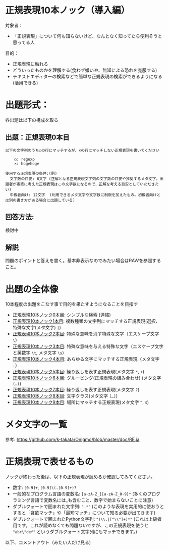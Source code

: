# 正規表現10本ノック（導入編）

対象者：
  * 「正規表現」について何も知らないけど、なんとなく知ってたら便利そうと思ってる人

目的：
  * 正規表現に触れる
  * どういったものかを理解する(食わず嫌いや、無知による恐れを克服する)
  * テキストエディターの検索などで簡単な正規表現の検索ができるようになる(活用できる)

# 出題形式：

各出題は以下の構成を取る

## 出題：正規表現0本目

```
以下の文字列のうち○の行にマッチするが、×の行にマッチしない正規表現を書いてください

    ○: regexp
    ×: hogehoge

使用する正規表現の条件:(例)
  文字数の目安: 6文字 (正解となる正規表現文字列の文字数の目安や推奨するメタ文字。出題者が素直に考えた正規表現はこの文字数になるので、正解を考える目安としていただきたい)
  中級者向け: 12文字  (利用できるメタ文字や文字数に制限を加えたもの。初級者向けとは別の書き方がある場合に出題している)
```

## 回答方法:

検討中

## 解説

問題のポイントと答えを書く。基本非表示なのでみたい場合はRAWを参照すること。

<!--
* 「regexp」とは：正規表現は英語で"Regular Expression"と言い、略してregexp, regex, regx, re などと書く時がある
* 「hogehoge」とは：その文字列に特段意味のないことを表す文字列、バリエーションに「fugafuga」「piyopiyo」などがある。([メタ構文変数](https://ja.wikipedia.org/wiki/%E3%83%A1%E3%82%BF%E6%A7%8B%E6%96%87%E5%A4%89%E6%95%B0#:~:text=%E6%97%A5%E6%9C%AC%E3%81%AE%E3%81%BF%E3%81%A7%E4%BD%BF%E7%94%A8%E3%81%95%E3%82%8C,%E3%81%BB%E3%81%92%EF%BC%89%E3%80%8D%E3%81%AA%E3%81%A9%E3%81%8C%E3%81%82%E3%82%8B%E3%80%82))
* 「マッチ」とは正規表現と文字列を照合すること、正規表現により目的の文字列が検索できたら「マッチした」という
-->

# 出題の全体像

10本程度の出題をこなす事で目的を果たすようになることを目指す

* [正規表現10本ノック0本目](knock000.md): シンプルな検索 (連結)
* [正規表現10本ノック1本目](knock001.md): 複数種類の文字列にマッチする正規表現(選択、特殊な文字(メタ文字) `|`)
* [正規表現10本ノック2本目](knock002.md): 特殊な意味を消す特殊な文字（エスケープ文字 `\`）
* [正規表現10本ノック3本目](knock003.md): 特殊な意味を与える特殊な文字（エスケープ文字と英数字 `\t`, メタ文字 `\s`）
* [正規表現10本ノック4本目](knock004.md): あらゆる文字にマッチする正規表現（メタ文字 `.`）
* [正規表現10本ノック5本目](knock005.md): 繰り返しを表す正規表現(メタ文字 `*`, `+`)
* [正規表現10本ノック6本目](knock006.md): グルーピング(正規表現の組み合わせ) (メタ文字 `(…)`)
* [正規表現10本ノック7本目](knock007.md): 繰り返しを表す正規表現(メタ文字 `?`)
* [正規表現10本ノック8本目](knock008.md): 文字クラス(メタ文字 `[…]`)
* [正規表現10本ノック9本目](knock009.md): 場所にマッチする正規表現(メタ文字 `^`, `$`)

# メタ文字の一覧

参考: https://github.com/k-takata/Onigmo/blob/master/doc/RE.ja

# 正規表現で表せるもの

ノックが終わった後は、以下の正規表現が読めるか確認してみてください。

* 数字: `[0-9]+`, `[0-9]\(.[0-9]+)?`
* 一般的なプログラム言語の変数名: `[a-zA-Z_][a-zA-Z_0-9]*` (多くのプログラミング言語で変数名には_も含むこと、数字で始まらないことに注意)
* ダブルクォートで囲まれた文字列: `".*"`  (このような表現を実用的に使おうとすると「貪欲マッチ」や「最短マッチ」について知る必要が出てきます)
* ダブルクォートで囲まれたPython文字列: `"(\\.|[^\\"]+)*"` (これは上級者用です。これが読めなくても問題ないですが、この正規表現を使うと `"abc\"def"` というダブルクォート文字列にもマッチできます。)

以下、コメントアウト（みたい人だけ見る)

<!--
# 2週目、中級者向けに扱うもの

1. 繰り返し {m,n}
1. 文字コード(ASCII、Unicode)で指定するメタ文字(\xHH, \uHHHH)

# コラム

そのうち書くかも（まだ中身はない)

* コラム：正規表現のオプションgについて
* 正規表現でのアルファベットの大小区別(正規表現のオプションi)
* 正規表現での改行の扱いその1 (正規表現のオプションm 複数行モード (\A, \Z, \z))
* 正規表現での改行の扱いその2 (正規表現のオプションs 単一行モード ("."))
* 正規表現で表せないもの。「括弧のネスト」など
* 正規表現の拡張 (?…)
* プログラミング言語からの利用(検索、判定、置換、抽出)
* プログラミング言語からの利用(メタ文字\Gが必要な時はどんな時？)
* 8進数でのコード指定と落とし穴
* 正規表現内のエスケープ文字とプログラミング言語自身のエスケープ文字の解釈

# この導入編で扱っていないもの

1. キャプチャと後方参照
1. 名前付きキャプチャと後方参照
1. 先読み（lookahead)、後読み(lookbehind)、正規表現の先と後って？
1. 最短マッチ (最小量指定子(reluctant quantifier))、貪欲マッチ (最大量指定(greedy quantifier)、バックトラック
1. 強欲マッチ (絶対最大量指定子(possessive quantifier))
1. モード修飾 (?imx-imx), (?imx-imx:…)
1. アトミックグループ(atomic grouping)
1. オプションx (extended)
1. コメント (?#…)
1. ループ展開
1. パフォーマンス
1. NFAとDFA
1. POSIX 文字クラス
2. 部分式呼び出し(subexpression call)
3. 条件分岐
4. 非包含オペレーター (absence operator)
5. Javaの文字クラスの集合演算
-->
